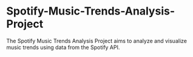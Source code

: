 # Spotify-Music-Trends-Analysis-Project
The Spotify Music Trends Analysis Project aims to analyze and visualize music trends using data from the Spotify API. 
